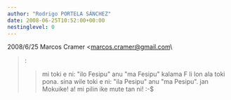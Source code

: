 ```yaml
---
author: "Rodrigo PORTELA SÁNCHEZ"
date: 2008-06-25T10:52:00+00:00
nestinglevel: 0
---
```

2008/6/25 Marcos Cramer <[marcos.cramer@gmail.com](mailto://marcos.cramer@gmail.com)\
>:
>> mi toki e ni: "ilo Fesipu" anu "ma Fesipu"
>> kalama F li lon ala toki pona. sina wile toki e ni: "ila Pesipu" anu "ma
> Pesipu".
>> jan Mokuike! a! mi pilin ike mute tan ni! :-$